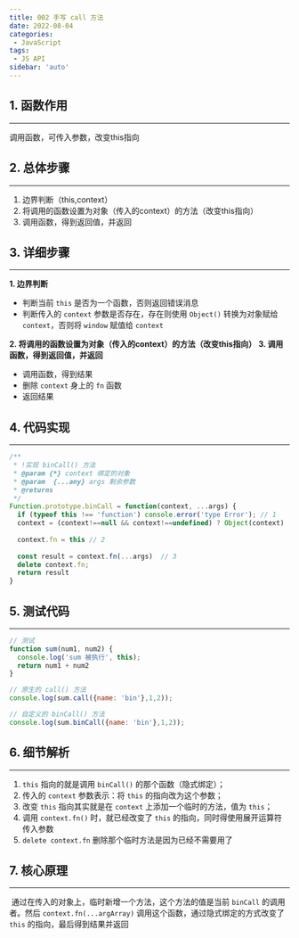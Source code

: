 ```yaml
---
title: 002 手写 call 方法
date: 2022-08-04
categories: 
 - JavaScript
tags:
 - JS API
sidebar: 'auto'
---
```


## 1. 函数作用
***
调用函数，可传入参数，改变this指向

## 2. 总体步骤
***

1. 边界判断（this,context）
2. 将调用的函数设置为对象（传入的context）的方法（改变this指向）
3. 调用函数，得到返回值，并返回

## 3. 详细步骤
***

**1. 边界判断**
  *  判断当前 `this` 是否为一个函数，否则返回错误消息
  *  判断传入的 `context` 参数是否存在，存在则使用 `Object()` 转换为对象赋给 `context`，否则将 `window` 赋值给 `context`

**2. 将调用的函数设置为对象（传入的context）的方法（改变this指向）**
**3. 调用函数，得到返回值，并返回**
  * 调用函数，得到结果
  * 删除 `context` 身上的 `fn` 函数
  * 返回结果

## 4. 代码实现
***

```js
/**
 * !实现 binCall() 方法
 * @param {*} context 绑定的对象
 * @param  {...any} args 剩余参数
 * @returns 
 */
Function.prototype.binCall = function(context, ...args) {
  if (typeof this !== 'function') console.error('type Error'); // 1
  context = (context!==null && context!==undefined) ? Object(context) : window
    
  context.fn = this // 2
  
  const result = context.fn(...args)  // 3
  delete context.fn;
  return result
}
```

## 5. 测试代码
***

```js
// 测试
function sum(num1, num2) {
  console.log('sum 被执行', this);
  return num1 + num2
}

// 原生的 call() 方法
console.log(sum.call({name: 'bin'},1,2));

// 自定义的 binCall() 方法
console.log(sum.binCall({name: 'bin'},1,2));
```

## 6. 细节解析
***

1. `this` 指向的就是调用 `binCall()` 的那个函数（隐式绑定）；
2. 传入的 `context` 参数表示：将 `this` 的指向改为这个参数；
3. 改变 `this` 指向其实就是在 `context` 上添加一个临时的方法，值为 `this`；
4. 调用 `context.fn()` 时，就已经改变了 `this` 的指向，同时得使用展开运算符传入参数
5. `delete context.fn` 删除那个临时方法是因为已经不需要用了

## 7. 核心原理
***

​	通过在传入的对象上，临时新增一个方法，这个方法的值是当前 `binCall` 的调用者。然后 `context.fn(...argArray)` 调用这个函数，通过隐式绑定的方式改变了 `this` 的指向，最后得到结果并返回